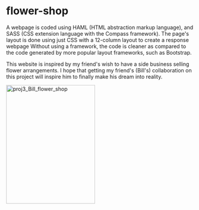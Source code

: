# flower-shop
A webpage is coded using HAML (HTML abstraction markup language), and SASS (CSS extension language with the Compass framework). The page's layout is done using just CSS with a 12-column layout to create a response webpage Without using a framework, the code is cleaner as compared to the code generated by more popular layout frameworks, such as Bootstrap.

This website is inspired by my friend's wish to have a side business selling flower arrangements. I hope that getting my friend's (Bill's) collaboration on this project will inspire him to finally make his dream into reality.

<a data-flickr-embed="true" href="https://www.flickr.com/photos/192606185@N03/51070234897/in/dateposted-public/" title="proj3_Bill_flower_shop"><img src="https://live.staticflickr.com/65535/51070234897_76666fe29e_n.jpg" width="239" height="320" alt="proj3_Bill_flower_shop"></a><script async src="//embedr.flickr.com/assets/client-code.js" charset="utf-8"></script>
